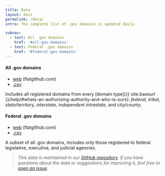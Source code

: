 ```yaml
---
title: Data
layout: docs
permalink: /data/
intro: The complete list of .gov domains is updated daily.

subnav:
  - text: All .gov domains
    href: '#all-gov-domains'
  - text: Federal .gov domains
    href: '#federal-gov-domains'
---
```


#### All .gov domains

* [web](https://flatgithub.com/cisagov/dotgov-data/blob/main/?filename=current-full.csv) (flatgithub.com)
* [.csv](https://raw.githubusercontent.com/cisagov/dotgov-data/main/current-full.csv)

Includes all registered domains from every [domain type]({{ site.baseurl }}/help/#whats-an-authorizing-authority-and-who-is-ours): _federal, tribal, state/territory, interstate, independent intrastate,_ and _city/county_.

#### Federal .gov domains

* [web](https://flatgithub.com/cisagov/dotgov-data/blob/main/?filename=current-federal.csv) (flatgithub.com)
* [.csv](https://raw.githubusercontent.com/cisagov/dotgov-data/main/current-federal.csv)

A subset of all .gov domains, includes only those registered to federal legislative, executive, and judicial agencies.

>*This data is maintained in our [GitHub repository](https://github.com/cisagov/dotgov-data/). If you have questions about the data or suggestions for improving it, feel free to [open an issue](https://github.com/cisagov/dotgov-data/issues).*

